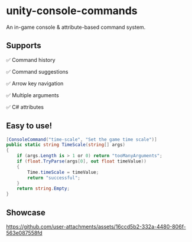 # unity-console-commands
An in-game console &amp; attribute-based command system.

## Supports
✅ Command history

✅ Command suggestions

✅ Arrow key navigation

✅ Multiple arguments

✅ C# attributes


## Easy to use!
```cs
[ConsoleCommand("time-scale", "Set the game time scale")]
public static string TimeScale(string[] args)
{
    if (args.Length is > 1 or 0) return "tooManyArguments";
    if (float.TryParse(args[0], out float timeValue))
    {
        Time.timeScale = timeValue;
        return "successful";
    }
    return string.Empty;
}
```

## Showcase
https://github.com/user-attachments/assets/16ccd5b2-332a-4480-806f-563e087558fd
